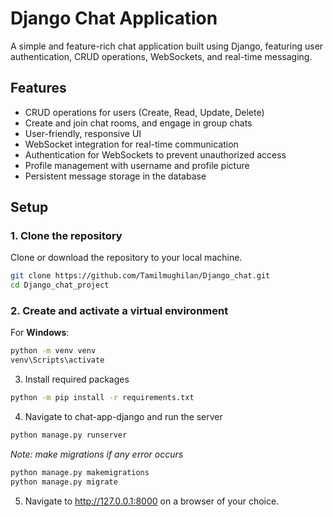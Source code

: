 # Django Chat Application

A simple and feature-rich chat application built using Django, featuring user authentication, CRUD operations, WebSockets, and real-time messaging.



## Features 
- CRUD operations for users (Create, Read, Update, Delete)
- Create and join chat rooms, and engage in group chats
- User-friendly, responsive UI
- WebSocket integration for real-time communication
- Authentication for WebSockets to prevent unauthorized access
- Profile management with username and profile picture
- Persistent message storage in the database

## Setup 

### 1. Clone the repository
Clone or download the repository to your local machine.

```bash
git clone https://github.com/Tamilmughilan/Django_chat.git
cd Django_chat_project
```

### 2. Create and activate a virtual environment

For **Windows**:

```bash
python -m venv venv
venv\Scripts\activate
```
3. Install required packages
```bash
python -m pip install -r requirements.txt
```

4. Navigate to chat-app-django and run the server
```bash
python manage.py runserver
```
*Note: make migrations if any error occurs*
```bash
python manage.py makemigrations
python manage.py migrate
```

5. Navigate to http://127.0.0.1:8000 on a browser of your choice.

